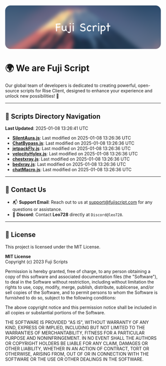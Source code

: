 ![Banner](.github/b.webp)

# 🌍 **We are Fuji Script**

Our global team of developers is dedicated to creating powerful, open-source scripts for Rise Client, designed to enhance your experience and unlock new possibilities! 🌟

---
<!-- SCRIPTS_NAVIGATION_START -->
## 📂 **Scripts Directory Navigation**

**Last Updated**: 2025-01-08 13:26:41 UTC

- **[SilentAura.js](scripts/SilentAura.js)**: Last modified on 2025-01-08 13:26:36 UTC
- **[ChatBypass.js](scripts/ChatBypass.js)**: Last modified on 2025-01-08 13:26:36 UTC
- **[jetpackFly.js](scripts/jetpackFly.js)**: Last modified on 2025-01-08 13:26:36 UTC
- **[velocityHylex.js](scripts/velocityHylex.js)**: Last modified on 2025-01-08 13:26:36 UTC
- **[chestxray.js](scripts/chestxray.js)**: Last modified on 2025-01-08 13:26:36 UTC
- **[bedxray.js](scripts/bedxray.js)**: Last modified on 2025-01-08 13:26:36 UTC
- **[chatMacro.js](scripts/chatMacro.js)**: Last modified on 2025-01-08 13:26:36 UTC

<!-- SCRIPTS_NAVIGATION_END -->

---

## 💬 **Contact Us**  
- 📬 **Support Email**: Reach out to us at [support@fujiscript.com](mailto:support@fujiscript.com) for any questions or assistance.  
- 💬 **Discord**: Contact **Leo728** directly at `Discord@leo728`.

---

## 📜 **License**

This project is licensed under the MIT License.  

**MIT License**  
Copyright (c) 2023 Fuji Scripts  

Permission is hereby granted, free of charge, to any person obtaining a copy of this software and associated documentation files (the "Software"), to deal in the Software without restriction, including without limitation the rights to use, copy, modify, merge, publish, distribute, sublicense, and/or sell copies of the Software, and to permit persons to whom the Software is furnished to do so, subject to the following conditions:  

The above copyright notice and this permission notice shall be included in all copies or substantial portions of the Software.  

THE SOFTWARE IS PROVIDED "AS IS", WITHOUT WARRANTY OF ANY KIND, EXPRESS OR IMPLIED, INCLUDING BUT NOT LIMITED TO THE WARRANTIES OF MERCHANTABILITY, FITNESS FOR A PARTICULAR PURPOSE AND NONINFRINGEMENT. IN NO EVENT SHALL THE AUTHORS OR COPYRIGHT HOLDERS BE LIABLE FOR ANY CLAIM, DAMAGES OR OTHER LIABILITY, WHETHER IN AN ACTION OF CONTRACT, TORT OR OTHERWISE, ARISING FROM, OUT OF OR IN CONNECTION WITH THE SOFTWARE OR THE USE OR OTHER DEALINGS IN THE SOFTWARE.  
